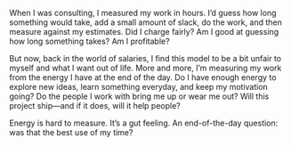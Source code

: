 

When I was consulting, I measured my work in hours. I’d guess how long something would take, add a small
amount of slack, do the work, and then measure against my estimates. Did I charge fairly? Am I good at
guessing how long something takes? Am I profitable?

But now, back in the world of salaries, I find this model to be a bit unfair to myself and what I want out of
life. More and more, I’m measuring my work from the energy I have at the end of the day. Do I have
enough energy to explore new ideas, learn something everyday, and keep my motivation going? Do the people I
work with bring me up or wear me out? Will this project ship—and if it does, will it help people?

Energy is hard to measure. It’s a gut feeling. An end-of-the-day question: was that the best use of my
time?